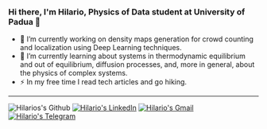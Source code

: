 ### Hi there, I'm Hilario, Physics of Data student at University of Padua 👋

- 🔭 I’m currently working on density maps generation for crowd counting and localization using Deep Learning techniques.
- 🌱 I’m currently learning about systems in thermodynamic equilibrium and out of equilibrium, diffusion processes, and, more in general, about the physics of complex systems.
- ⚡ In my free time I read tech articles and go hiking.
***
  ![Hilarios's Github](https://img.shields.io/github/followers/hcapettini2?label=Follow+me&style=social)
  [![Hilario's LinkedIn](https://img.shields.io/badge/LinkedIn-0077B5?style=plastic&logo=linkedin&logoColor=white)](https://www.linkedin.com/in/hilario-capettini/)
  [![Hilario's Gmail](https://img.shields.io/static/v1?style=plastic&message=Gmail&color=EA4335&logo=Gmail&logoColor=FFFFFF&label=)](mailto:hilariocapettini@gmail.com)
  [![Hilario's Telegram](https://img.shields.io/badge/Telegram-2CA5E0?style=plastic&logo=telegram&logoColor=white)](https://t.me/hcapettini)
  

<!--
**hcapettini2/hcapettini2** is a ✨ _special_ ✨ repository because its `README.md` (this file) appears on your GitHub profile.

Here are some ideas to get you started:

- 🔭 I’m currently working on ...
- 🌱 I’m currently learning ...
- 👯 I’m looking to collaborate on ...
- 🤔 I’m looking for help with ...
- 💬 Ask me about ...
- 📫 How to reach me: ...
- 😄 Pronouns: ...
- ⚡ Fun fact: ...
-->


